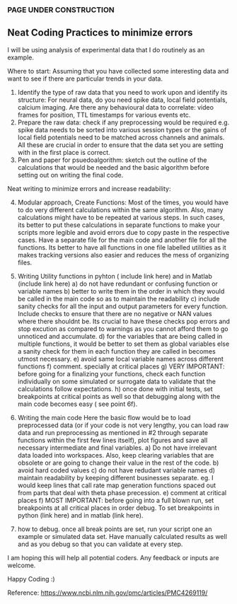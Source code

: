 ### PAGE UNDER CONSTRUCTION 
## Neat Coding Practices to minimize errors

I will be using analysis of experimental data that I do routinely as an example. 

Where to start:
Assuming that you have collected some interesting data and want to see if there are particular trends in your data. 
1. Identify the type of raw data that you need to work upon and identify its structure: For neural data, do you need spike data, local field potentials, calcium imaging. Are there any behavioural data to correlate: video frames for position, TTL timestamps for various events etc. 
2. Prepare the raw data: check if any preprocessing would be required e.g. spike data needs to be sorted into various session types or the gains of local field potentials need to be matched across channels and animals. 
All these are crucial in order to ensure that the data set you are setting with in the first place is correct. 
3. Pen and paper for psuedoalgorithm: sketch out the outline of the calculations that would be needed and the basic algorithm before setting out on writing the final code.

Neat writing to minimize errors and increase readability:

4. Modular approach, Create Functions: Most of the times, you would have to do very different calculations within the same algorithm. Also, many calculations might have to be repeated at various steps. In such cases, its better to put these calculations in separate functions to make your scripts more legible and avoid errors due to copy paste in the respective cases. Have a separate file for the main code and another file for all the functions. Its better to have all functions in one file labelled utilities as it makes tracking versions also easier and reduces the mess of organizing files. 

5. Writing Utility functions in pyhton ( include link here) and in Matlab (include link here)
a) do  not have redundant or confusing function or variable names
b) better to write them in the order in which they would be called in the main code so as to maintain the readability
c) include sanity checks for all the input and output parameters for every function. Include checks to ensure that there are no negative or NAN values where there shouldnt be.
Its crucial to have these checks pop errors and stop excution as compared to warnings as you cannot afford them to go unnoticed and accumulate. 
d) for the variables that are being called in multiple functions, it would be better to set them as global variables else a sanity check for them in each function they are called in becomes utmost necessary. 
e) avoid same local variable names across different functions
f) comment. specially at critical places
g) VERY IMPORTANT: before going for a finalizing your functions, check each function individually on some simulated or surrogate data to validate that the calculations follow expectations. 
h) once done with initial tests, set breakpoints at critical points as well so that debugging along with the main code becomes easy ( see point 6f).

6. Writing the main code
Here the basic flow would be to load preprocessed data (or if your code is not very lengthy, you can load raw data and run preprocessing as mentioned in #2 through separate functions within the first few lines itself), plot figures and save all necessary intermediate and final variables.
a) Do not have irrelevant data loaded into workspaces. Also, keep clearing variables that are obsolete or are going to change their value in the rest of the code. 
b) avoid hard coded values
c) do not have redudant variable names
d) maintain readability by keeping different businesses separate. eg. I would keep lines that call rate map generation functions spaced out from parts that deal with theta phase precession. 
e) comment at critical places
f) MOST IMPORTANT: before going into a full blown run, set breakpoints at all critical places in order debug. To set breakpoints in python (link here) and in matlab (link here). 

7. how to debug.
once all break points are set, run your script one an example or simulated data set. Have manually calculated results as well and as you debug so that you can validate at every step. 

I am hoping this will help all potential coders. Any feedback or inputs are welcome. 

Happy Coding :)




Reference: 
https://www.ncbi.nlm.nih.gov/pmc/articles/PMC4269119/

